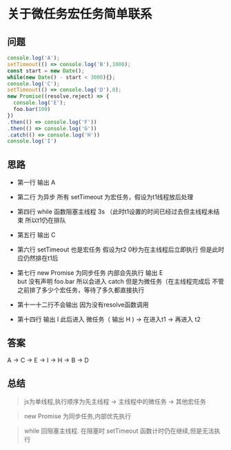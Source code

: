 # 关于微任务宏任务简单联系

## 问题

```js
console.log('A');
setTimeout(() => console.log('B'),1000);
const start = new Date();
while(new Date() - start < 3000){};
console.log('C');
setTimeout(() => console.log('D'),0);
new Promise((resolve,reject) => {
  console.log('E');
  foo.bar(100)
})
.then(() => console.log('F'))
.then(() => console.log('G'))
.catch(() => console.log('H'))
console.log('I')
```

<!-- ![问题](./images/20200915_1.jpeg) -->

## 思路
 
- 第一行 输出 A

- 第二行 为异步 所有 setTimeout 为宏任务，假设为t1线程放后处理

- 第四行 while 函数阻塞主线程 3s （此时t1设置的时间已经过去但主线程未结束 所以t1仍在排队

- 第五行 输出 C

- 第六行 setTimeout 也是宏任务 假设为t2 0秒为在主线程后立即执行 但是此时应仍然排在t1后

- 第七行 new Promise 为同步任务 内部会先执行 输出 E <br/> 
but 没有声明 foo.bar 所以会进入 catch 但是为微任务（在主线程完成后 不管之前排了多少个宏任务，等待了多久都直接执行

- 第十一十二行不会输出 因为没有resolve函数调用

- 第十四行 输出 I 此后进入 微任务（ 输出 H ) -> 在进入t1 -> 再进入 t2

## 答案

A -> C -> E -> I -> H -> B -> D

## 总结

> js为单线程,执行顺序为先主线程 -> 主线程中的微任务 -> 其他宏任务

> new Promise 为同步任务,内部优先执行

> while 回阻塞主线程. 在阻塞时 setTimeout 函数计时仍在继续,但是无法执行